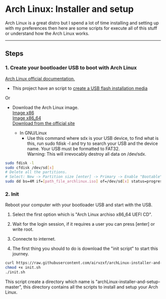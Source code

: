 # Arch Linux: Installer and setup

Arch Linux is a great distro but I spend a lot of time installing and setting up with my preferences then here are some scripts for execute all of this stuff or understand how the Arch Linux works.

---

## Steps
### 1. Create your bootloader USB to boot with Arch Linux
[Arch Linux official documentation.](https://wiki.archlinux.org/index.php/USB_flash_installation_media)

- This project have an script to [create a USB flash installation media](https://raw.githubusercontent.com/airvzxf/archLinux-installer-and-setup/master/01-bootable-usb/01-bootable-usb.sh)

Or

- Download the Arch Linux image.<br>
[Image x86](http://mirror.rackspace.com/archlinux/iso/latest/arch/boot/intel_ucode.img)<br>
[Image x86_64](http://mirror.rackspace.com/archlinux/iso/latest/arch/boot/x86_64/archiso.img)<br>
[Download from the official site](https://www.archlinux.org/download/)<br>

  - In GNU/Linux
    - Use this command where sdx is your USB device, to find what is this, run sudo fdisk -l and try to search your USB and the device name. Your USB must be formatted to FAT32.<br>
   Warning: This will irrevocably destroy all data on /dev/sdx.<br>
```sh
sudo fdisk -l
sudo cfdisk /dev/sd[x]
# Delete all the partitions.
# Select: New -> Partition size [enter] -> Primary -> Enable "Bootable" -> Type -> "b W95 FAT32" -> Write -> yes -> Quite
sudo dd bs=4M if=[path_file_archlinux.iso] of=/dev/sd[x] status=progress && sync
```


### 2. Init
Reboot your computer with your bootloader USB and start with the USB.

1. Select the first option which is "Arch Linux archiso x86_64 UEFI CD".

2. Wait for the login session, if it requires a user you can press [enter] or write root.

3. Connecte to internet.

4. The first thing you should to do is download the "init script" to start this journey.<br>
```sh
curl https://raw.githubusercontent.com/airvzxf/archLinux-installer-and-setup/master/02-init/init.sh > init.sh
chmod +x init.sh
./init.sh


```

This script create a directory which name is "archLinux-installer-and-setup-master", this directory contains all the scripts to install and setup your Arch Linux.
